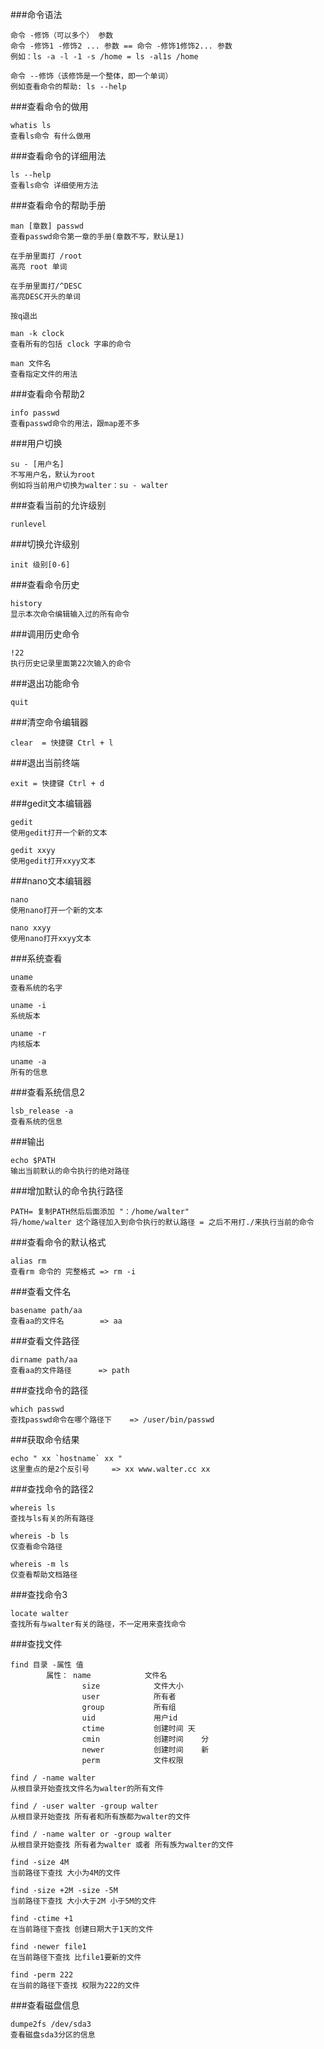 ###命令语法
```
命令 -修饰（可以多个） 参数
命令 -修饰1 -修饰2 ... 参数 == 命令 -修饰1修饰2... 参数
例如：ls -a -l -1 -s /home = ls -al1s /home

命令 --修饰（该修饰是一个整体，即一个单词）
例如查看命令的帮助: ls --help
```

###查看命令的做用
```
whatis ls
查看ls命令 有什么做用
```

###查看命令的详细用法
```
ls --help
查看ls命令 详细使用方法
```

###查看命令的帮助手册
```
man [章数] passwd 
查看passwd命令第一章的手册(章数不写，默认是1)

在手册里面打 /root
高亮 root 单词

在手册里面打/^DESC
高亮DESC开头的单词

按q退出

man -k clock
查看所有的包括 clock 字串的命令

man 文件名
查看指定文件的用法
```

###查看命令帮助2
```
info passwd
查看passwd命令的用法，跟map差不多
```

###用户切换
```
su - [用户名]
不写用户名，默认为root
例如将当前用户切换为walter：su - walter
```

###查看当前的允许级别
```
runlevel
```

###切换允许级别
```
init 级别[0-6]
```

###查看命令历史
```
history
显示本次命令编辑输入过的所有命令
```

###调用历史命令
```
!22
执行历史记录里面第22次输入的命令
```

###退出功能命令
```
quit
```

###清空命令编辑器
```
clear  = 快捷键 Ctrl + l
```

###退出当前终端
```
exit = 快捷键 Ctrl + d
```

###gedit文本编辑器
```
gedit
使用gedit打开一个新的文本

gedit xxyy
使用gedit打开xxyy文本
```

###nano文本编辑器
```
nano
使用nano打开一个新的文本

nano xxyy
使用nano打开xxyy文本
```

###系统查看
```
uname
查看系统的名字

uname -i
系统版本

uname -r 
内核版本

uname -a
所有的信息
```

###查看系统信息2
```
lsb_release -a
查看系统的信息
```

###输出
```
echo $PATH
输出当前默认的命令执行的绝对路径
```

###增加默认的命令执行路径
```
PATH= 复制PATH然后后面添加 "：/home/walter"
将/home/walter 这个路径加入到命令执行的默认路径 = 之后不用打./来执行当前的命令
```

###查看命令的默认格式
```
alias rm
查看rm 命令的 完整格式 => rm -i
```

###查看文件名
```
basename path/aa
查看aa的文件名        => aa
```

###查看文件路径
```
dirname path/aa
查看aa的文件路径      => path  
```

###查找命令的路径
```
which passwd
查找passwd命令在哪个路径下 	=> /user/bin/passwd
```

###获取命令结果
```
echo " xx `hostname` xx "
这里重点的是2个反引号		=> xx www.walter.cc xx
```

###查找命令的路径2
```
whereis ls
查找与ls有关的所有路径

whereis -b ls
仅查看命令路径

whereis -m ls
仅查看帮助文档路径
```

###查找命令3
```
locate walter
查找所有与walter有关的路径，不一定用来查找命令
```

###查找文件
```
find 目录 -属性 值 
		属性：	name			文件名
				size			文件大小
				user			所有者
				group			所有组
				uid				用户id
				ctime			创建时间 天
				cmin		   	创建时间	分
				newer			创建时间	新
				perm			文件权限

find / -name walter
从根目录开始查找文件名为walter的所有文件

find / -user walter -group walter
从根目录开始查找 所有者和所有族都为walter的文件 

find / -name walter or -group walter
从根目录开始查找 所有者为walter 或者 所有族为walter的文件

find -size 4M
当前路径下查找 大小为4M的文件

find -size +2M -size -5M
当前路径下查找 大小大于2M 小于5M的文件

find -ctime +1
在当前路径下查找 创建日期大于1天的文件

find -newer file1
在当前路径下查找 比file1要新的文件

find -perm 222
在当前的路径下查找 权限为222的文件
```

###查看磁盘信息
```
dumpe2fs /dev/sda3
查看磁盘sda3分区的信息
```